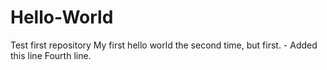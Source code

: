 # Hello-World
Test first repository
My first hello world the second time, but first. - Added this line
Fourth line.
